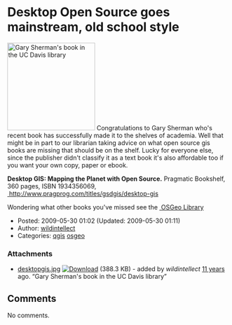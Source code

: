 # Desktop Open Source goes mainstream, old school style

[<img src="../raw-attachment/blog/shermanbook/desktopgis.jpg" title="Gary Sherman&#39;s book in the UC Davis library" alt="Gary Sherman&#39;s book in the UC Davis library" width="200" />](../attachment/blog/shermanbook/desktopgis.jpg.html) Congratulations to Gary Sherman who's recent book has successfully made it to the shelves of academia. Well that might be in part to our librarian taking advice on what open source gis books are missing that should be on the shelf. Lucky for everyone else, since the publisher didn't classify it as a text book it's also affordable too if you want your own copy, paper or ebook.

**Desktop GIS: Mapping the Planet with Open Source.** Pragmatic Bookshelf, 360 pages, ISBN 1934356069, <a href="http://www.pragprog.com/titles/gsdgis/desktop-gis" class="ext-link"> http://www.pragprog.com/titles/gsdgis/desktop-gis</a>

Wondering what other books you've missed see the <a href="http://wiki.osgeo.org/wiki/Library" class="ext-link"> OSGeo Library</a>

-   Posted: 2009-05-30 01:02 (Updated: 2009-05-30 01:11)
-   Author: [wildintellect](author/wildintellect.html)
-   Categories: [qgis](category/qgis.html) [osgeo](category/osgeo.html)

### Attachments

-   [desktopgis.jpg](../attachment/blog/shermanbook/desktopgis.jpg.html "View attachment") <a href="../raw-attachment/blog/shermanbook/desktopgis.jpg" class="trac-rawlink" title="Download"><img src="../chrome/common/download.png" alt="Download" /></a> (388.3 KB) - added by *wildintellect* <a href="http://192.168.1.113/timeline?from=2009-05-30T01%3A03%3A23-07%3A00&amp;precision=second" class="timeline" title="2009-05-30T01:03:23-07:00 in Timeline">11 years</a> ago. “Gary Sherman's book in the UC Davis library”

## Comments

No comments.

